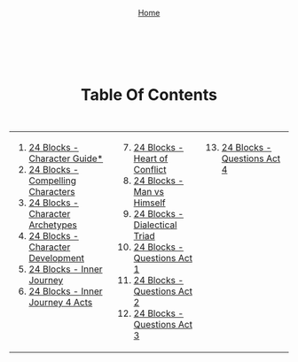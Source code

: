 <div align="right" style="display: flex; flex-wrap: wrap; justify-content: center; align-items: center; gap: 1em; margin: 4em 0;">

<a href="https://24blocks.openstorystudio.com/">Home</a>

<div align="center" style="display: flex; flex-wrap: wrap; justify-content: center; align-items: center; gap: 1em; margin: 4em 0;">

# Table Of Contents

<table>
  <tr>
    <td valign="top">
<ol>
<li><a href="https://github.com/BryanHarrisScripts/24-Blocks-OpenStorytelling/blob/main/Character/24%20Blocks%20-%20Character%20Guide.md">24 Blocks - Character Guide*</a></li>
<li><a href="https://github.com/BryanHarrisScripts/24-Blocks-OpenStorytelling/blob/main/Character/24%20Blocks%20-%20Compelling%20Characters.md">24 Blocks - Compelling Characters</a></li>
<li><a href="https://github.com/BryanHarrisScripts/24-Blocks-OpenStorytelling/blob/main/Character/24%20Blocks%20-%20Character%20Archetypes.md">24 Blocks - Character Archetypes</a></li>
<li><a href="https://github.com/BryanHarrisScripts/24-Blocks-OpenStorytelling/blob/main/Character/24%20Blocks%20-%20Character%20Development.md">24 Blocks - Character Development</a></li>
<li><a href="https://github.com/BryanHarrisScripts/24-Blocks-OpenStorytelling/blob/main/Character/24%20Blocks%20-%20Inner%20Journey.md">24 Blocks - Inner Journey</a></li>
<li><a href="https://github.com/BryanHarrisScripts/24-Blocks-OpenStorytelling/blob/main/Character/24%20Blocks%20-%20Inner%20Journey%204%20Acts.md">24 Blocks - Inner Journey 4 Acts</a></li>
</ol>
    </td>
    <td valign="top">
<ol start="7">
<li><a href="https://github.com/BryanHarrisScripts/24-Blocks-OpenStorytelling/blob/main/Character/24%20Blocks%20-%20Heart%20of%20Conflict.md">24 Blocks - Heart of Conflict</a></li>
<li><a href="https://github.com/BryanHarrisScripts/24-Blocks-OpenStorytelling/blob/main/Character/24%20Blocks%20-%20Man%20vs%20Himself.md">24 Blocks - Man vs Himself</a></li>
<li><a href="https://github.com/BryanHarrisScripts/24-Blocks-OpenStorytelling/blob/main/Character/24%20Blocks%20-%20Dialectical%20Triad.md">24 Blocks - Dialectical Triad</a></li>
<li><a href="https://github.com/BryanHarrisScripts/24-Blocks-OpenStorytelling/blob/main/Character/24%20Blocks%20-%20Questions%20Act%201.md">24 Blocks - Questions Act 1</a></li>
<li><a href="https://github.com/BryanHarrisScripts/24-Blocks-OpenStorytelling/blob/main/Character/24%20Blocks%20-%20Questions%20Act%202.md">24 Blocks - Questions Act 2</a></li>
<li><a href="https://github.com/BryanHarrisScripts/24-Blocks-OpenStorytelling/blob/main/Character/24%20Blocks%20-%20Questions%20Act%203.md">24 Blocks - Questions Act 3</a></li>
</ol>
    </td>
    <td valign="top">
<ol start="13">
<li><a href="https://github.com/BryanHarrisScripts/24-Blocks-OpenStorytelling/blob/main/Character/24%20Blocks%20-%20Questions%20Act%204.md">24 Blocks - Questions Act 4</a></li>
</ol>
    </td>
  </tr>
</table>

---
